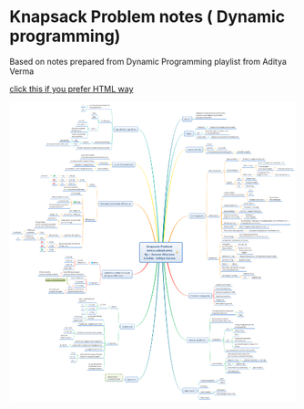 # Knapsack Problem notes ( Dynamic programming)

Based on notes prepared from Dynamic Programming playlist from Aditya Verma

[click this if you prefer HTML way](https://htmlpreview.github.io/?https://github.com/gauravkhuraana/data-structures-and-algorithms/blob/main/src/main/java/knapsack/KnapsackProblem01.html)

![0/1 Knapsack Problems ](knapsackmindmap01.png "0/1Knapsack Data Mindmap")
